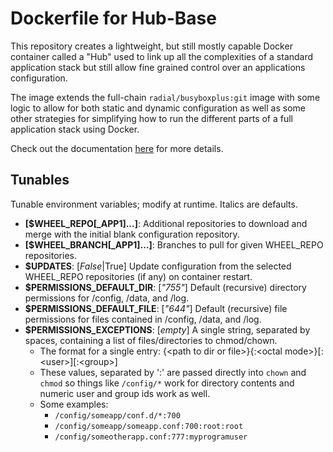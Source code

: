 # Dockerfile for Hub-Base

This repository creates a lightweight, but still mostly capable Docker container
called a "Hub" used to link up all the complexities of a standard application
stack but still allow fine grained control over an applications configuration.

The image extends the full-chain `radial/busyboxplus:git` image with some logic
to allow for both static and dynamic configuration as well as some other
strategies for simplifying how to run the different parts of a full application
stack using Docker.

Check out the documentation
[here](https://github.com/radial/docs) for more details.

## Tunables

Tunable environment variables; modify at runtime. Italics are defaults.

  - **[$WHEEL_REPO[_APP1]...]**: Additional repositories to download and merge
    with the initial blank configuration repository.
  - **[$WHEEL_BRANCH[_APP1]...]**: Branches to pull for given WHEEL_REPO
    repositories.
  - **$UPDATES**: [_False_|True] Update configuration from the selected
    WHEEL_REPO repositories (if any) on container restart.
  - **$PERMISSIONS_DEFAULT_DIR**: [_"755"_] Default (recursive) directory
    permissions for /config, /data, and /log.
  - **$PERMISSIONS_DEFAULT_FILE**: [_"644"_] Default (recursive) file permissions
    for files contained in /config, /data, and /log.
  - **$PERMISSIONS_EXCEPTIONS**: [_empty_] A single string, separated by spaces,
    containing a list of files/directories to chmod/chown.
    - The format for a single entry:
    {\<path to dir or file\>}{:\<octal mode\>}[:\<user\>][:\<group\>]
    - These values, separated by ':' are passed directly into `chown` and
      `chmod` so things like `/config/*` work for directory contents and numeric
      user and group ids work as well.
    - Some examples:
        - `/config/someapp/conf.d/*:700`
        - `/config/someapp/someapp.conf:700:root:root`
        - `/config/someotherapp.conf:777:myprogramuser`
